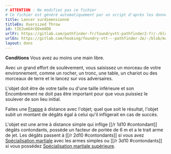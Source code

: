 ```yaml
---
# ATTENTION : Ne modifiez pas ce fichier
# Ce fichier est généré automatiquement par un script d'après les données du module Foundry VTT officiel et de sa traduction
title: Lancer surdimensionné
titleEn: Oversized Throw
id: tIE2umG4rQOxm8D8
urlFr: https://gitlab.com/pathfinder-fr/foundryvtt-pathfinder2-fr/-/blob/master/data/feats/tIE2umG4rQOxm8D8.htm
urlEn: https://gitlab.com/hooking/foundry-vtt---pathfinder-2e/-/blob/master/packs/data/feats.db/oversized-throw.json
layout: dons
---
```

**Conditions** Vous avez au moins une main libre.

Avec un grand effort de soulèvement, vous saisissez un morceau de votre environnement, comme un rocher, un tronc, une table, un chariot ou des morceaux de terre et le lancez sur vos adversaires.

L'objet doit être de votre taille ou d'une taille inférieure et son Encombrement ne doit pas être important pour que vous puissiez le soulever de son lieu initial.

Faites une [Frappe](../actions/frapper.md) à distance avec l'objet; quel que soit le résultat, l'objet subit un montant de dégâts égal à celui qu'il infligerait en cas de succès.

L'objet est une arme à distance simple qui inflige [[/r 1d10 #contondant]] dégâts contondants, possède un facteur de portée de 6 m et a le trait arme de jet. Les dégâts passent à [[/r 2d10 #contondants]] si vous avez [Spécialisation martiale](../capacité-classe/spécialisation-martiale-barbare.md) avec les armes simples ou [[/r 3d10 #contondants]] si vous possédez [Spécialisation martiale supérieure](../capacité-classe/spécialisation-martiale-supérieure-barbare.md).
